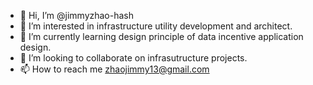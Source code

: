 - 👋 Hi, I’m @jimmyzhao-hash
- 👀 I’m interested in infrastructure utility development and architect.
- 🌱 I’m currently learning design principle of data incentive application design.
- 💞️ I’m looking to collaborate on infrasutructure projects.
- 📫 How to reach me zhaojimmy13@gmail.com

<!---
jimmyzhao-hash/jimmyzhao-hash is a ✨ special ✨ repository because its `README.md` (this file) appears on your GitHub profile.
You can click the Preview link to take a look at your changes.
--->
